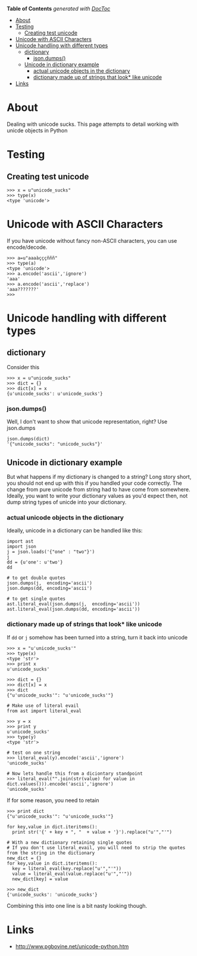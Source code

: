 <!-- START doctoc generated TOC please keep comment here to allow auto update -->
<!-- DON'T EDIT THIS SECTION, INSTEAD RE-RUN doctoc TO UPDATE -->
**Table of Contents**  *generated with [DocToc](https://github.com/thlorenz/doctoc)*

- [About](#about)
- [Testing](#testing)
  - [Creating test unicode](#creating-test-unicode)
- [Unicode with ASCII Characters](#unicode-with-ascii-characters)
- [Unicode handling with different types](#unicode-handling-with-different-types)
  - [dictionary](#dictionary)
    - [json.dumps()](#jsondumps)
  - [Unicode in dictionary example](#unicode-in-dictionary-example)
    - [actual unicode objects in the dictionary](#actual-unicode-objects-in-the-dictionary)
    - [dictionary made up of strings that look* like unicode](#dictionary-made-up-of-strings-that-look-like-unicode)
- [Links](#links)

<!-- END doctoc generated TOC please keep comment here to allow auto update -->

# About

Dealing with unicode sucks. This page attempts to detail working with unicde objects in Python

# Testing

## Creating test unicode

```
>>> x = u"unicode_sucks"
>>> type(x)
<type 'unicode'>
```

# Unicode with ASCII Characters
If you have unicode without fancy non-ASCII characters, you can use encode/decode.

```
>>> a=u"aaaàçççñññ"
>>> type(a)
<type 'unicode'>
>>> a.encode('ascii','ignore')
'aaa'
>>> a.encode('ascii','replace')
'aaa???????'
>>>
```

# Unicode handling with different types

## dictionary

Consider this
```
>>> x = u"unicode_sucks"
>>> dict = {}
>>> dict[x] = x
{u'unicode_sucks': u'unicode_sucks'}
```

### json.dumps()
Well, I don't want to show that unicode representation, right? Use json.dumps
```
json.dumps(dict)
'{"unicode_sucks": "unicode_sucks"}'
```

## Unicode in dictionary example

But what happens if my dictionary is changed to a string? Long story short, you should not end up with this if you handled your code correctly. The change from pure unicode from string had to have come from somewhere. Ideally, you want to write your dictionary values as you'd expect then, not dump string types of unicde into your dictionary.

### actual unicode objects in the dictionary
Ideally, unicode in a dictionary can be handled like this:
```
import ast
import json
j = json.loads('{"one" : "two"}')
j
dd = {u'one': u'two'}
dd

# to get double quotes
json.dumps(j,  encoding='ascii')
json.dumps(dd, encoding='ascii')

# to get single quotes
ast.literal_eval(json.dumps(j,  encoding='ascii'))
ast.literal_eval(json.dumps(dd, encoding='ascii'))
```

### dictionary made up of strings that look* like unicode
If `dd` or `j` somehow has been turned into a string, turn it back into unicode
```
>>> x = "u'unicode_sucks'"
>>> type(x)
<type 'str'>
>>> print x
u'unicode_sucks'

>>> dict = {}
>>> dict[x] = x
>>> dict
{"u'unicode_sucks'": "u'unicode_sucks'"}

# Make use of literal evail
from ast import literal_eval

>>> y = x
>>> print y
u'unicode_sucks'
>>> type(y)
<type 'str'>

# test on one string
>>> literal_eval(y).encode('ascii','ignore')
'unicode_sucks'

# Now lets handle this from a diciontary standpoint
>>> literal_eval("".join(str(value) for value in dict.values())).encode('ascii','ignore')
'unicode_sucks'
```

If for some reason, you need to retain
```
>>> print dict
{"u'unicode_sucks'": "u'unicode_sucks'"}

for key,value in dict.iteritems():
  print str('{' + key + ", "  + value + '}').replace("u'","'")

# With a new dictionary retaining single quotes
# If you don't use literal_evail, you will need to strip the quotes from the string in the dictionary
new_dict = {}
for key,value in dict.iteritems():
  key = literal_eval(key.replace("u'","'"))
  value = literal_eval(value.replace("u'","'"))
  new_dict[key] = value
  
>>> new_dict
{'unicode_sucks': 'unicode_sucks'}
```
Combining this into one line is a bit nasty looking though.

# Links

* http://www.pgbovine.net/unicode-python.htm

